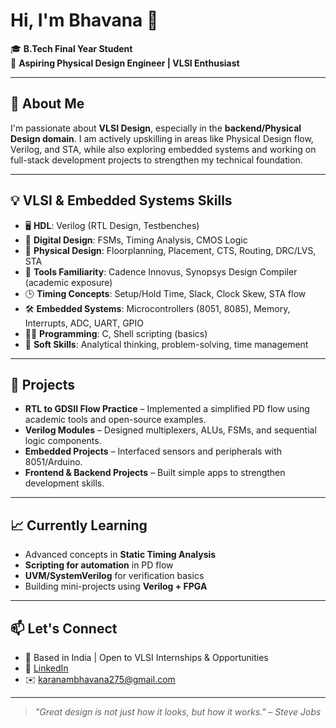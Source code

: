 # Hi, I'm Bhavana 👋

🎓 **B.Tech Final Year Student**  
🎯 **Aspiring Physical Design Engineer | VLSI Enthusiast**

---

## 🧠 About Me

I'm passionate about **VLSI Design**, especially in the **backend/Physical Design domain**. I am actively upskilling in areas like Physical Design flow, Verilog, and STA, while also exploring embedded systems and working on full-stack development projects to strengthen my technical foundation.

---

## 💡 VLSI & Embedded Systems Skills

- 🖥️ **HDL**: Verilog (RTL Design, Testbenches)
- 🧮 **Digital Design**: FSMs, Timing Analysis, CMOS Logic
- 🔧 **Physical Design**: Floorplanning, Placement, CTS, Routing, DRC/LVS, STA
- 🧰 **Tools Familiarity**: Cadence Innovus, Synopsys Design Compiler (academic exposure)
- 🕒 **Timing Concepts**: Setup/Hold Time, Slack, Clock Skew, STA flow
- 🛠️ **Embedded Systems**: Microcontrollers (8051, 8085), Memory, Interrupts, ADC, UART, GPIO
- 🧑‍💻 **Programming**: C, Shell scripting (basics)
- 🧩 **Soft Skills**: Analytical thinking, problem-solving, time management

---

## 🔨 Projects

- **RTL to GDSII Flow Practice** – Implemented a simplified PD flow using academic tools and open-source examples.
- **Verilog Modules** – Designed multiplexers, ALUs, FSMs, and sequential logic components.
- **Embedded Projects** – Interfaced sensors and peripherals with 8051/Arduino.
- **Frontend & Backend Projects** – Built simple apps to strengthen development skills.


---

## 📈 Currently Learning

- Advanced concepts in **Static Timing Analysis**
- **Scripting for automation** in PD flow
- **UVM/SystemVerilog** for verification basics
- Building mini-projects using **Verilog + FPGA**

---

## 📫 Let's Connect

- 📍 Based in India | Open to VLSI Internships & Opportunities
- 🔗 [LinkedIn](https://www.linkedin.com/in/bhavanakaranam-ece)
- ✉️ karanambhavana275@gmail.com

---

> *"Great design is not just how it looks, but how it works." – Steve Jobs*

